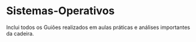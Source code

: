 # Sistemas-Operativos
Inclui todos os Guiões realizados em aulas práticas e análises importantes da cadeira.
